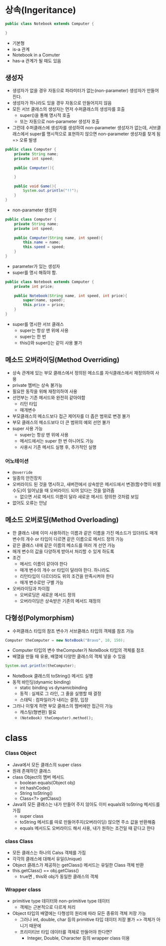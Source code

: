 # 상속(Ingeritance)

```java
public class Notebook extends Computer {
    
}
```

* 기본형
* is-a 관계
* Notebook in a Comuter
* has-a 관계가 될 때도 있음



## 생성자

* 생성자가 없을 경우 자동으로 파라미터가 없는(non-parameter) 생성자가 만들어진다.
* 생성자가 하나라도 있을 경우 자동으로 만들어지지 않음
* 모든 서브 클래스의 생성자는 먼저 수퍼클래스의 생성자를 호출
  * super()을 통해 명시적 호출
  * 또는 자동으로 non-parameter 생성자 호출
* 그런데 수퍼클래스에 생성자를 생성하여 non-parameter 생성자가 없는데, 서브클래스에서 super를 명시적으로 표현하지 않으면 non-parameter 생성자를 찾게 됨 => 오류 발생

```java
public class Computer {
    private String name;
    private int speed;
    
    public Computer(){

    }
    
    public void Game(){
        System.out.println("!!");
    }
}
```

* non-parameter 생성자



```java
public class Computer {
    private String name;
    private int speed;
    
    public Computer(String name, int speed){
        this.name = name;
        this.speed = speed;
    }
}
```

* parameter가 있는 생성자
* super를 명시 해줘야 함.

```java
public class Notebook extends Computer {
    private int price;
    
    public Notebook(String name, int speed, int price){
        super(name, speed);
        this.price = price;
    }
}
```

* super를 명시한 서브 클래스
  * super는 항상 맨 위에 사용
  * super는 한 번
  * this()와 super()는 같이 사용 불가



## 메소드 오버라이딩(Method Overriding)

* 상속 관계에 있는 부모 클래스에서 정의된 메소드를 자식클래스에서 재정의하여 사용
* private 멤버는 상속 불가능
* 필요한 동작을 위해 재정의하여 사용
* 선언부는 기존 메서드와 완전히 같아야함
  * 리턴 타입
  * 매개변수
* 부모클래스의 메소드보다 접근 제어자를 더 좁은 범위로 변경 불가
* 부모 클래스의 메소드보다 더 큰 범위의 예외 선언 불가
* super 사용 가능
  * super는 항상 맨 위에 사용
  * 메서드에서는 super 한 번 아니어도 가능
  * 사용시 기존 메서드 실행 후, 추가적인 실행

### 어노테이션

* `@override`
* 일종의 안전장치
* 오버라이드 된 것을 명시하고, 새버전에서 상속받은 메서드에서 변경(함수명이 바뀔 수도)이 일어났을 때 오버라이드 되어 있다는 것을 알려줌
  * 없으면 서로 메서드 이름이 달라 새로운 메서드 정의한 것처럼 보임
* 없어도 오류는 안남

## 메소드 오버로딩(Method Overloading)

* 한 클래스 내에 이미 사용하려는 이름과 같은 이름을 가진 메소드가 있더라도 매개 변수의 개수 or 타입이 다르면 같은 이름으로 메서드 정의 가능
* 같은 클래스 내에 같은 이름의 메소드를 여러 개 선언 가능
* 매개 변수의 값을 다양하게 받아서 처리할 수 있게 하도록
* 조건
  * 메서드 이름이 같아야 한다
  * 매개 변수의 개수 or 타입이 달라야 한다. 하나라도
  * 리턴타입이 다르더라도 위의 조건을 만족시켜야 한다
  * 매개 변수로만 구별 가능
* 오버라이딩과 차이점
  * 오버로딩은 새로운 메서드 정의
  * 오버라이딩은 상속받은 기존의 메서드 재정의



## 다형성(Polymorphism)

* 수퍼클래스 타입의 참조 변수가 서브클래스 타입의 객체를 참조 가능

```java
Computer theComputer = new NoteBook("Bravo", 10, 150);
```

* Computer 타입의 변수 theComputer가 NoteBook 타입의 객체를 참조
* 배열을 만들 때 유용, 배열에 다양한 클래스의 객체 넣을 수 있음

```java
System.out.println(theComputer);
```

* NoteBook 클래스의 toString() 메서드 실행
* 동적 바인딩(dynamic binding)
  * static binding vs dynamicbinding
  * 동적 : 실제로 그 라인, 그 줄을 실행할 때 결정
  * 스태틱 : 컴파일러가 내리는 결정, 입장
* 그러나 이렇게 하면 부모 클래스의 멤버에만 접근이 가능
  * 캐스팅(형변환) 필요
  * `(NoteBook) theComputer).method();`



# class

### Class Object

* Java에서 모든 클래스의 super class
* 원래 존재하던 클래스
* class Object의 멤버 메서드
  * boolean equals(Object obj)
  * int hashCode()
  * String toString()
  * Class<?> getClass()
* Java의 모든 클래스는 내가 만들어 주지 않아도 이미 equals와 toString 메서드를 가짐
  * super class
  * toString 메서드를 따로 만들어주지(오버라이딩) 않으면 주소 값을 반환해줌
  * equals 메서드도 오버라이드 해서 사용, 내가 원하는 조건일 때 같다고 한다



### class Class

* 모든 클래스는 하나의 Calss 객체를 가짐
* 각각의 클래스에 대해서 유일(Unique)
* Object 클래스가 제공하는 getClass() 메서드는 유일한 Class 객체 반환
* this.getClass() == obj.getClass()
  * true면 , this와 obj가 동일한 클래스의 객체



### Wrapper class

* primitive type 데이터와 non-primitive type 데이터
  * 객체는 근본적으로 다르게 처리
* Object 타입의 배열에는 다형성의 원리에 따라 모든 종류의 객체 저장 가능
  * 그러나 int, double, char 등의 primitive 타입 데이터 저장 불가 => 객체가 아니기 때문에
  * 프리미티브 타입 데이터를 객체로 만들어야 한다면?
    * Integer, Double, Character 등의 wrapper class 이용

